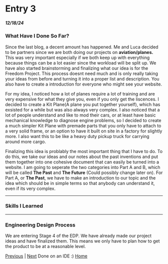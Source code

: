 # Entry 3
##### 12/18/24

### What Have I Done So Far?
  Since the last blog, a decent amount has happened. Me and Luca decided to be partners since we are both doing our projects on **aviation/planes.** This was very important especially if we both keep up with everything because things can be a lot easier since the workload will be split up. We have also started brainstorming and finalizing what our idea is for the Freedom Project. This process doesnt need much and is only really taking your ideas from before and turning it into a proper list and description. You also have to create a introduction for everyone who might see your website.

  For my idea, I noticed how a lot of planes require a lot of training and are very expensive for what they give you, even if you only get the liscences. I decided to create a Kit Plane(A plane you put together yourself), which has exsisted for a while but was also always very complex. I also noticed that a lot of people understand and like to mod their cars, or at least have basic mechanical knowledge to diagnose engine problems, so I decided to create a much simpler Kit Plane with premade parts that you only have to attach to a very solid frame, or an option to have it built on site in a factory for slightly more. I also want this to be like a heavy duty pickup truck for carrying around more cargo.

  Finalizing this idea is problably the most important thing that I have to do. To do this, we take our ideas and our notes about the past inventions and put them together into one cohesive document that can easily be turned into a website. I am going to seperate the two categories into Part A and B, which will be called **The Past** and **The Future** (Could possibly change later on). For Part A, or **The Past**, we have to make an introduction to our topic and the idea which should be in simple terms so that anybody can understand it, even if its very complex.

---

### Skills I Learned

---


### Engineering Design Process
We are entering Stage 4 of the EDP. We have already made our project ideas and have finalized them. This means we only have to plan how to get the product to be at a reasonable level.

[Previous](entry02.md) | [Next](entry04.md)
Done on an IDE :)
[Home](../README.md)
